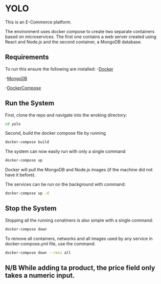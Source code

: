 # YOLO
This is an E-Commerce platform.

The environment uses docker compose to create two separate containers based on microservices. The first one contains a web server created using React and Node.js and the second container, a MongoDB database.

## Requirements
To run this ensure the following are installed:
-[Docker](https://docs.docker.com/get-docker/)

-[MongoDB](https://docs.mongodb.com/manual/tutorial/install-mongodb-on-ubuntu/)

-[DockerCompose](https://docs.docker.com/compose/install/linux/)

## Run the System
First, clone the repo and navigate into the wroking directory:
```bash
cd yolo
```
Second, build the docker compose file by running
```bash
docker-compose build
```

The system can now easily run with only a single command
```bash
docker-compose up
```
Docker will pull the MongoDB and Node.js images (if the machine did not have it before).

The services can be run on the background with command:
```bash
docker-compose up -d
```
## Stop the System
Stopping all the running conatiners is also simple with a single command:
```bash
docker-compose down
```

To remove all containers, networks and all images used by any service in docker-compose.yml file, use the command:
```bash
docker-compose down --rmis all
```
## N/B While adding ta product, the price field only takes a numeric input.

